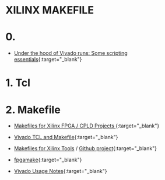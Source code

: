 XILINX MAKEFILE
===

# 0.

- [Under the hood of Vivado runs: Some scripting essentials](http://billauer.co.il/blog/2016/02/vivado-runs-tcl-bash/){:target="_blank"}

 # 1. Tcl
 
 
 
 # 2. Makefile
 
 - [Makefiles for Xilinx FPGA / CPLD Projects ](https://xess.com/appnotes/makefiles-for-xilinx-fpga-cpld-projects/index.html){:target="_blank"}

 - [Vivado TCL and Makefile](https://forums.xilinx.com/t5/Vivado-TCL-Community/Vivado-TCL-and-Makefile/td-p/409523){:target="_blank"}

 - [Makefiles for Xilinx Tools](https://www.fpgarelated.com/showarticle/786.php) / [Github project](https://github.com/stacksmith/xilinx-makefile.git){:target="_blank"}

 - [fpgamake](https://github.com/cambridgehackers/fpgamake){:target="_blank"}

 - [Vivado Usage Notes](http://opencpi.github.io/Vivado_Usage.pdf){:target="_blank"}